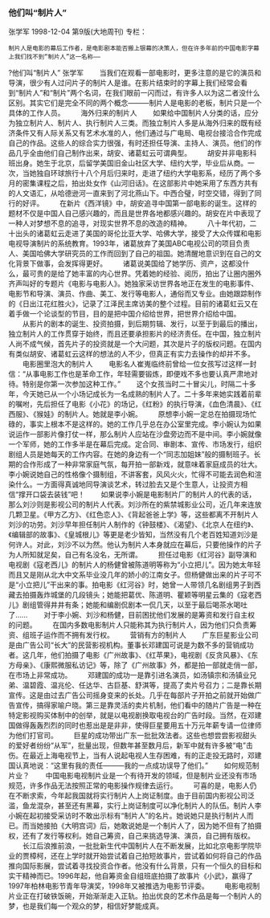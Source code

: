 ### 他们叫“制片人”
张学军
1998-12-04
第9版(大地周刊)
专栏：

    制片人是电影的幕后工作者，是电影剧本能否搬上银幕的决策人，但在许多年前的中国电影字幕上我们找不到“制片人”这一名称——
  ?他们叫“制片人”
    张学军
　　当我们在观看一部电影时，更多注意的是它的演员和导演，很少有人过问片子的制片人是谁。在影片结束时的字幕上我们经常会看到“制片人”和“制片”两个名词，在我们眼前一闪而过，有许多人以为这二者没什么区别。其实它们是完全不同的两个概念———制片人是电影的老板，制片只是一个具体的工作人员。
　　海外归来的制片人
　　如果给中国制片人分类的话，应分为独立制片人、制片人、执行制片人三类。而独立制片人多是从海外归来的既有经济条件又有人际关系又有艺术水准的人，他们通过与广电局、电视台接洽合作完成自己的作品。这些人的综合实力很强，有时还担任导演、主持人、演员。他们的作品几乎全由他们自己制作出来，胡安、诸葛虹云可谓典型。
　　胡安并非电影科班出身。她生于北京，后留学美国旧金山社区大学、纽约大学，毕业后从商。一次，当她独自环球旅行十八个月后归来时，走进了纽约大学电影系，经历了两个多月的密集课程之后，拍出处女作《山河旧话》。在这部影片中她采用了东西方共有的人文语汇，从哈德逊河一直来到了河北燕山下。中西合璧，时空交错，得到了同行的好评。
　　在新片《西洋镜》中，胡安追寻中国第一部电影的诞生。这样的题材不仅是中国人自己感兴趣的，而且是世界各地都感兴趣的。胡安在片中表现了一种人对梦想不息的追寻，对现实世界不息的改造的精神。
　　八十年代初，二十出头的诸葛虹云走进了美国的哥伦比亚大学、哈佛大学，接受了大众传媒和电影电视导演制片的系统教育。1993年，诸葛放弃了美国ABC电视公司的项目负责人、美国哈佛大学研究员的工作而回到了自己的祖国。她清醒地意识到在自己的文化背景下做事，会发挥得更好。
　　诸葛说美国给了她学历、资产，这都没什么，最可贵的是给了她丰富的内心世界。凭着她的经验、阅历，拍出了让圈内圈外齐声叫好的专题片《电影与电影人》。她独家采访世界各地正在发生的电影事件、电影节和导演、演员、作曲、美工、发行等电影人，通俗而又专业。由她跟踪制作的《日出江花红胜火》，记录了江泽民主席访美的整个过程。目前的诸葛虹云又在着手做一个论谈型的节目，目的是把中国介绍给世界，把世界介绍给中国。
　　从影片的剧本的诞生、投资拍摄，到后期剪辑、发行，以至于到最后的播出，独立制片人的工作贯穿于始终，而且还要承担影片的经济责任。在中国，独立制片人尚不成气候，首先片子的投资就是一个大问题，其次是片子的版权问题。在国内有类似胡安、诸葛虹云这样的想法的人不少，但真正有实力去操作的却并不多。
　　电影圈里泡大的制片人
　　电影名人崔嵬临终前曾给一位女孩写过这样一封信：“从事电影工作也是革命工作，年轻需要锻炼，即便戏不多也要认真严肃地对待。特别是你第一次参加这种工作。”
　　这个女孩当时二十冒尖儿，时隔二十多年，今天她已从一个小场记成长为一名成熟的制片人了。二十多年来她实践着前辈的嘱咐，先后担任了电影《小花》的场记，《红粉》的执行导演，《血色清晨》、《红西服》、《猴娃》的制片人。她就是李小婉。
　　原想李小婉一定总在拍摄现场忙碌的，事实上根本不是这样的。她的工作几乎总在办公室里完成。李小婉认为如果说运作一部影片像打仗一样，那么制片人应站在沙盘旁边而不是中间。李小婉就像一个军师，她的工作多半是在幕后完成。定合同、审剧本、宣传、市场发行，组织剧组人员是她每天的工作内容。在她的身边有一个“同志加姐妹”般的摄制班子。长期的合作形成了一种非常家庭气氛，每开拍一部新戏，就意味着家庭成员的壮大。李小婉说她自己的性格像个摄制组，不讲客套，风风火火，忙得不可能去润色和渲染什么。一方面得真诚地同导演谈艺术，转过脸去又是个生意人，让投资方相信“撑开口袋去装钱”吧！
　　如果说李小婉是电影制片厂的制片人的代表的话，那么刘沙则是影视公司的制片人代表。刘沙所在的紫禁城影业公司，近几年来连放几颗卫星。《甲方乙方》、《红色恋人》、《背起爸爸上学》等，这些都离不开制片人刘沙的功劳。刘沙早年担任制片人制作的《钟鼓楼》、《渴望》、《北京人在纽约》、《编辑部的故事》、《皇城根儿》等更是老少皆知，当然没有几个老百姓知道刘沙是何许人。对此，刘沙不以为然。他认为制片人本身就应在幕后，只要他操作的片子为人所知就足矣，自己有名没名，无所谓。
　　担任过电影《红河谷》副导演和电视剧《寇老西儿》的制片人的杨健曾被陈道明等称为“小立把儿”。因为她太年轻而且又是刚从北大中文系毕业没几年的娇小的江南女子。但杨健做出来的片子可不是“小立把儿”干出来的事。拍电影《红河谷》时，她曾一人带领几名剧组男子到西藏去拍摄轰炸城堡的几段镜头；她能把葛优、陈道明、瞿颖等明星云集的《寇老西儿》剧组管得井井有条；她能和编剧侃剧本一侃几天，以至于最后喝茶水喝吐了……
　　对于李小婉、刘沙和杨健，目前困扰他们发展的是筹资和发行自主权的问题。
　　在国内多数电影制片人只能称其为执行制片人，因为他们只负责筹资、组班子运作而不拥有发行权。
　　营销有方的制片人
　　广东巨星影业公司是由广告公司“长大”的民营影视机构。董事长邓建国可说是为数不多的营销成功者。这几年，他们拍摄了电影《广州故事》、《红苹果》，电视剧《反贪风暴》、《东方母亲》、《康熙微服私访记》等，除了《广州故事》外，都是拍一部就走俏一部，在市场上非常成功。
　　邓建国的成功一是靠引进名演员，如汤镇宗和汤镇业兄弟、温碧霞、温兆伦、任达华、古巨基、舒淇等，提高了卖片号召力；二是靠长期宣传。这是由过去广告公司摇身变来的长处。几乎在每部片子开拍之前就开始做广告宣传，搞得家喻户晓。第三是靠灵活的卖片机制，他们看中的随片广告是一种在特定影视购买体制中的创举，就是以电视剧换取电视台的广告时段。当然，在邓建国做得轰轰烈烈的同时也惹出是是非非，使得巨星要用五十万元年薪专请一位律师为他们打官司。
　　巨星的成功带出广东一批批效法者。这些也想尝尝影视甜头的爱好者纷纷“从军”，批量出现，但数年甚至数月后，新军中就有许多被“电”击伤。在最近上海电视节上，当有人说起电视人生存困难，有的正走投无路时，邓建国认真地说：“这里有我的责任———我的一点成功误导了他们。”
　　如何规范制片业？
　　中国电影电视制片业是一个有待开发的领域，但是制片业还没有市场规范，许多作品无法按照正常的电影操作规律去运行。
　　可喜的是，电影人仍在不断求索，今年起我国就将实行制片人上岗证制度。由于目前国内影视公司泛滥，鱼龙混杂，甚至还有黑幕，实行上岗证制度可以净化制片人的队伍。制片人李小婉在起初接受采访时不敢出示标有“制片人”的名片。她说她只是执行制片人而已。而当她接拍《大明宫词》后，她敢说她是一个制片人了，因为她不但有了拍摄权，还有了发行等权利。她自己筹资，自己来挑选导演、演员，自己拥有版权。
　　长江后浪推前浪，一批批新生代中国制片人在不断发展，比如北京电影学院毕业的贾樟柯，还在上学时就开始尝试着自己拍短故事片，尝试着如何将自己的作品推向国际影展，尝试着寻找投资合作者。他没有什么背景，只有一个恒久的目标和实干精神而已。1996年起，他自筹资金自组班底拍摄了故事片《小武》，赢得了1997年柏林电影节青年导演奖，1998年又被推选为电影节评委。
　　电影电视制片业正在打破铁饭碗，开始渐渐走入正轨。拍出优良的艺术作品是每一个制片人的梦，也是我们每一个观众的梦，相信好梦能成真。
